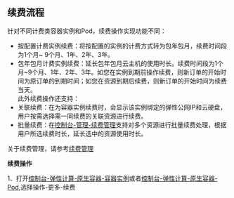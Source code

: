 
## 续费流程

针对不同计费类容器实例和Pod，续费操作实现功能不同：
- 按配置计费实例续费：将按配置的实例的计费方式转为包年包月，续费时间段为1个月~ 9个月、1年、2年、3年。  
- 包年包月计费实例续费：延长包年包月云主机的使用时长。续费时间段为1个月~9个月、1年、2年、3年。如您在实例到期前操作续费，则新订单的开始时间为原订单的到期时间；如您在资源到期后续费，则新订单的开始时间为续费当天。  
此外续费操作还支持：
- 关联续费：在为容器实例续费时，会显示该实例绑定的弹性公网IP和云硬盘，用户按需选择需一同续费的关联资源进行续费。
- 批量续费：在[控制台-管理-续费管理](https://renewal-console.jdcloud.com/renew/nativecontainer)支持对多个资源进行批量续费处理，根据用户所选续费时长，延长选中的资源使用时长。  

关于续费管理，请参考[续费管理](https://docs.jdcloud.com/cn/online-buying/renew-management)  

**续费操作**

1、打开[控制台-弹性计算-原生容器-容器实例](https://cns-console.jdcloud.com/host/container/list)或者[控制台-弹性计算-原生容器-Pod](https://cns-console.jdcloud.com/host/pod/list),选择操作-更多-续费

